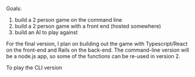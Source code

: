 Goals:
1) build a 2 person game on the command line
2) build a 2 person game with a front end (hosted somewhere)
3) build an AI to play against

For the final version, I plan on building out the game with Typescript/React on the front-end and Rails on the back-end. The command-line version will be a node.js app, so some of the functions can be re-used in version 2. 

To play the CLI version

